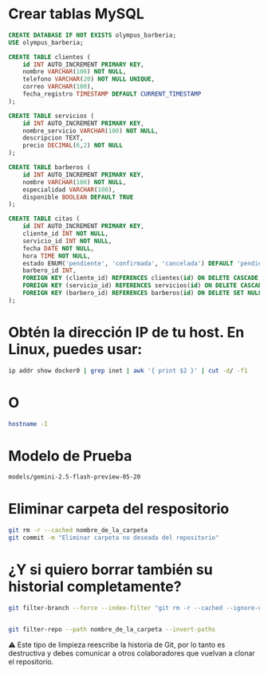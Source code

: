 # Crear tablas MySQL

```SQL
CREATE DATABASE IF NOT EXISTS olympus_barberia;
USE olympus_barberia;

CREATE TABLE clientes (
    id INT AUTO_INCREMENT PRIMARY KEY,
    nombre VARCHAR(100) NOT NULL,
    telefono VARCHAR(20) NOT NULL UNIQUE,
    correo VARCHAR(100),
    fecha_registro TIMESTAMP DEFAULT CURRENT_TIMESTAMP
);

CREATE TABLE servicios (
    id INT AUTO_INCREMENT PRIMARY KEY,
    nombre_servicio VARCHAR(100) NOT NULL,
    descripcion TEXT,
    precio DECIMAL(6,2) NOT NULL
);

CREATE TABLE barberos (
    id INT AUTO_INCREMENT PRIMARY KEY,
    nombre VARCHAR(100) NOT NULL,
    especialidad VARCHAR(100),
    disponible BOOLEAN DEFAULT TRUE
);

CREATE TABLE citas (
    id INT AUTO_INCREMENT PRIMARY KEY,
    cliente_id INT NOT NULL,
    servicio_id INT NOT NULL,
    fecha DATE NOT NULL,
    hora TIME NOT NULL,
    estado ENUM('pendiente', 'confirmada', 'cancelada') DEFAULT 'pendiente',
    barbero_id INT,
    FOREIGN KEY (cliente_id) REFERENCES clientes(id) ON DELETE CASCADE,
    FOREIGN KEY (servicio_id) REFERENCES servicios(id) ON DELETE CASCADE,
    FOREIGN KEY (barbero_id) REFERENCES barberos(id) ON DELETE SET NULL
);
```

# Obtén la dirección IP de tu host. En Linux, puedes usar:

```bash
ip addr show docker0 | grep inet | awk '{ print $2 }' | cut -d/ -f1
```

# O

```bash
hostname -I
```

# Modelo de Prueba

```bash
models/gemini-2.5-flash-preview-05-20

```

# Eliminar carpeta del respositorio

```bash
git rm -r --cached nombre_de_la_carpeta
git commit -m "Eliminar carpeta no deseada del repositorio"
```

# ¿Y si quiero borrar también su historial completamente?

```bash
git filter-branch --force --index-filter "git rm -r --cached --ignore-unmatch nombre_de_la_carpeta" --prune-empty --tag-name-filter cat -- --all


git filter-repo --path nombre_de_la_carpeta --invert-paths
```

⚠️ Este tipo de limpieza reescribe la historia de Git, por lo tanto es destructiva y debes comunicar a otros colaboradores que vuelvan a clonar el repositorio.